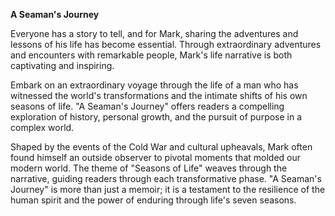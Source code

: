**A Seaman's Journey**

Everyone has a story to tell, and for Mark, sharing the adventures and lessons of his life has become essential. Through
extraordinary adventures and encounters with remarkable people, Mark's life narrative is both captivating and inspiring.

Embark on an extraordinary voyage through the life of a man who has witnessed the world's transformations and the
intimate shifts of his own seasons of life. "A Seaman's Journey" offers readers a compelling exploration of history,
personal growth, and the pursuit of purpose in a complex world.

Shaped by the events of the Cold War and cultural upheavals, Mark often found himself an outside observer to pivotal
moments that molded our modern world. The theme of "Seasons of Life" weaves through the narrative, guiding readers
through each transformative phase. "A Seaman's Journey" is more than just a memoir; it is a testament to the resilience
of the human spirit and the power of enduring through life's seven seasons.
